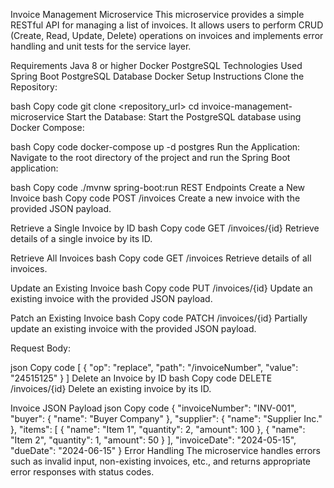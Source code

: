 Invoice Management Microservice
This microservice provides a simple RESTful API for managing a list of invoices. It allows users to perform CRUD (Create, Read, Update, Delete) operations on invoices and implements error handling and unit tests for the service layer.

Requirements
Java 8 or higher
Docker
PostgreSQL
Technologies Used
Spring Boot
PostgreSQL Database
Docker
Setup Instructions
Clone the Repository:

bash
Copy code
git clone <repository_url>
cd invoice-management-microservice
Start the Database:
Start the PostgreSQL database using Docker Compose:

bash
Copy code
docker-compose up -d postgres
Run the Application:
Navigate to the root directory of the project and run the Spring Boot application:

bash
Copy code
./mvnw spring-boot:run
REST Endpoints
Create a New Invoice
bash
Copy code
POST /invoices
Create a new invoice with the provided JSON payload.

Retrieve a Single Invoice by ID
bash
Copy code
GET /invoices/{id}
Retrieve details of a single invoice by its ID.

Retrieve All Invoices
bash
Copy code
GET /invoices
Retrieve details of all invoices.

Update an Existing Invoice
bash
Copy code
PUT /invoices/{id}
Update an existing invoice with the provided JSON payload.

Patch an Existing Invoice
bash
Copy code
PATCH /invoices/{id}
Partially update an existing invoice with the provided JSON payload.

Request Body:

json
Copy code
[
{ "op": "replace", "path": "/invoiceNumber", "value": "24515125" }
]
Delete an Invoice by ID
bash
Copy code
DELETE /invoices/{id}
Delete an existing invoice by its ID.

Invoice JSON Payload
json
Copy code
{
"invoiceNumber": "INV-001",
"buyer": {
"name": "Buyer Company"
},
"supplier": {
"name": "Supplier Inc."
},
"items": [
{
"name": "Item 1",
"quantity": 2,
"amount": 100
},
{
"name": "Item 2",
"quantity": 1,
"amount": 50
}
],
"invoiceDate": "2024-05-15",
"dueDate": "2024-06-15"
}
Error Handling
The microservice handles errors such as invalid input, non-existing invoices, etc., and returns appropriate error responses with status codes.
